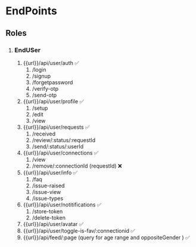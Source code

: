 # EndPoints

## Roles

1. ### EndUSer
   1. {{url}}/api/user/auth ✅
      1. /login
      2. /signup
      3. /forgetpassword
      4. /verify-otp
      5. /send-otp
   2. {{url}}/api/user/profile ✅
      1. /setup
      2. /edit
      3. /view
   3. {{url}}/api/user/requests ✅
      1. /received
      2. /review/:status/:requestId
      3. /send/:status/:userId
   4. {{url}}/api/user/connections ✅
      1. /view
      2. /remove/:connectionId (requestId) ❌
   5. {{url}}/api/user/info ✅
      1. /faq
      2. /issue-raised
      3. /issue-view
      4. /issue-types
   6. {{url}}/api/user/notitifications ✅
      1. /store-token
      2. /delete-token
   7. {{url}}/api/user/avatar ✅
   8. {{url}}/api/user/toggle-is-fav/:connectionid ✅
   9. {{url}}/api/feed/:page (query for age range and oppositeGender ) ✅
